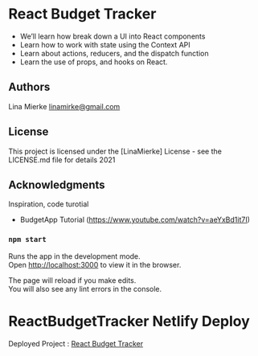 # React Budget Tracker

- We’ll learn how break down a UI into React components
- Learn how to work with state using the Context API
- Learn about actions, reducers, and the dispatch function
- Learn the use of props, and hooks on React.

## Authors

Lina Mierke
linamirke@gmail.com

## License

This project is licensed under the [LinaMierke] License - see the LICENSE.md file for details 2021

## Acknowledgments

Inspiration, code turotial

- BudgetApp Tutorial (https://www.youtube.com/watch?v=aeYxBd1it7I)

### `npm start`

Runs the app in the development mode.\
Open [http://localhost:3000](http://localhost:3000) to view it in the browser.

The page will reload if you make edits.\
You will also see any lint errors in the console.

# ReactBudgetTracker Netlify Deploy

Deployed Project : [React Budget Tracker](https://budgetapptracker.netlify.app/)
